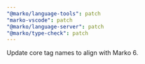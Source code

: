 ```yaml
---
"@marko/language-tools": patch
"marko-vscode": patch
"@marko/language-server": patch
"@marko/type-check": patch
---
```


Update core tag names to align with Marko 6.

